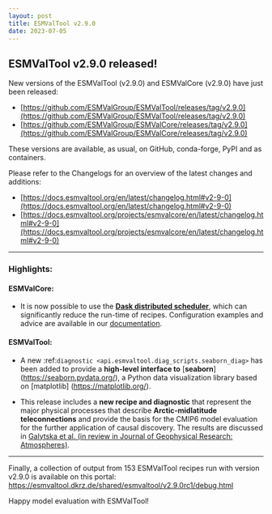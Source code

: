 ```yaml
---
layout: post
title: ESMValTool v2.9.0
date: 2023-07-05
---
```


## ESMValTool v2.9.0 released!

New versions of the ESMValTool (v2.9.0) and ESMValCore (v2.9.0) have just been released:
-	[https://github.com/ESMValGroup/ESMValTool/releases/tag/v2.9.0](https://github.com/ESMValGroup/ESMValTool/releases/tag/v2.9.0)
-	[https://github.com/ESMValGroup/ESMValCore/releases/tag/v2.9.0](https://github.com/ESMValGroup/ESMValCore/releases/tag/v2.9.0) 

These versions are available, as usual, on GitHub, conda-forge, PyPI and as containers. 

Please refer to the Changelogs for an overview of the latest changes and additions:
-	[https://docs.esmvaltool.org/en/latest/changelog.html#v2-9-0](https://docs.esmvaltool.org/en/latest/changelog.html#v2-9-0)
-	[https://docs.esmvaltool.org/projects/esmvalcore/en/latest/changelog.html#v2-9-0](https://docs.esmvaltool.org/projects/esmvalcore/en/latest/changelog.html#v2-9-0) 

-------------------

### Highlights:
#### ESMValCore:

- It is now possible to use the [**Dask distributed scheduler**](https://docs.dask.org/en/latest/deploying.html), which can significantly reduce the run-time of recipes. Configuration examples and advice are available in our [documentation](https://docs.esmvaltool.org/projects/ESMValCore/en/latest/quickstart/configure.html#config-dask).
   
#### ESMValTool:

- A new :ref:`diagnostic <api.esmvaltool.diag_scripts.seaborn_diag>` has been added to provide a **high-level interface to** [**seaborn**] (https://seaborn.pydata.org/),
   a Python data visualization library based on [matplotlib] (https://matplotlib.org/).
  
-  This release includes a **new recipe and diagnostic** that represent the major physical processes that describe **Arctic-midlatitude teleconnections** and
   provide the basis for the CMIP6 model evaluation for the further application of causal discovery. The results are discussed in [Galytska et al. (in review in Journal of Geophysical Research: Atmospheres)](https://essopenarchive.org/doi/full/10.1002/essoar.10512569.1).

-------------------

Finally, a collection of output from 153 ESMValTool recipes run with version v2.9.0 is available on this portal: https://esmvaltool.dkrz.de/shared/esmvaltool/v2.9.0rc1/debug.html 

Happy model evaluation with ESMValTool!
